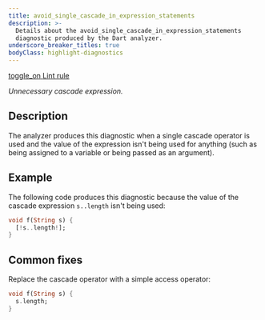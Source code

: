 ```yaml
---
title: avoid_single_cascade_in_expression_statements
description: >-
  Details about the avoid_single_cascade_in_expression_statements
  diagnostic produced by the Dart analyzer.
underscore_breaker_titles: true
bodyClass: highlight-diagnostics
---
```


<div class="tags">
  <a class="tag-label"
      href="/tools/linter-rules/avoid_single_cascade_in_expression_statements"
      title="Learn about the lint rule that enables this diagnostic."
      aria-label="Learn about the lint rule that enables this diagnostic."
      target="_blank">
    <span class="material-symbols" aria-hidden="true">toggle_on</span>
    <span>Lint rule</span>
  </a>
</div>

_Unnecessary cascade expression._

## Description

The analyzer produces this diagnostic when a single cascade operator is
used and the value of the expression isn't being used for anything (such
as being assigned to a variable or being passed as an argument).

## Example

The following code produces this diagnostic because the value of the
cascade expression `s..length` isn't being used:

```dart
void f(String s) {
  [!s..length!];
}
```

## Common fixes

Replace the cascade operator with a simple access operator:

```dart
void f(String s) {
  s.length;
}
```
